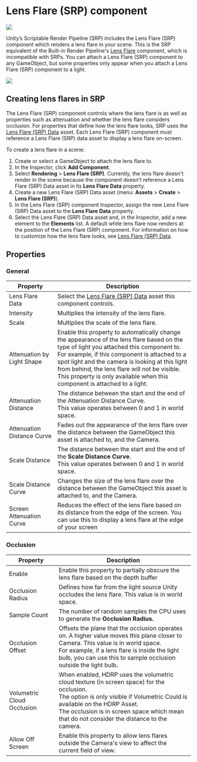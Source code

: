 # Lens Flare (SRP) component

![](../../images/shared/lens-flare/lens-flare-header.png)

Unity’s Scriptable Render Pipeline (SRP) includes the Lens Flare (SRP) component which renders a lens flare in your scene. This is the SRP equivalent of the Built-in Render Pipeline's [Lens Flare](https://docs.unity3d.com/Manual/class-LensFlare.html) component, which is incompatible with SRPs. You can attach a Lens Flare (SRP) component to any GameObject, but some properties only appear when you attach a Lens Flare (SRP) component to a light.

![](../../images/shared/lens-flare/lens-flare-comp.png)

## Creating lens flares in SRP

The Lens Flare (SRP) component controls where the lens flare is as well as properties such as attenuation and whether the lens flare considers occlusion. For properties that define how the lens flare looks, SRP uses the [Lens Flare (SRP) Data](lens-flare-asset.md) asset. Each Lens Flare (SRP) component must reference a Lens Flare (SRP) data asset to display a lens flare on-screen.

To create a lens flare in a scene:

1. Create or select a GameObject to attach the lens flare to.
2. In the Inspector, click **Add Component**.
3. Select **Rendering** > **Lens Flare (SRP)**. Currently, the lens flare doesn't render in the scene because the component doesn't reference a Lens Flare (SRP) Data asset in its **Lens Flare Data** property.
4. Create a new Lens Flare (SRP) Data asset (menu: **Assets** > **Create** > **Lens Flare (SRP)**).
5. In the Lens Flare (SRP) component Inspector, assign the new Lens Flare (SRP) Data asset to the **Lens Flare Data** property.
6. Select the Lens Flare (SRP) Data asset and, in the Inspector, add a new element to the **Elements** list. A default white lens flare now renders at the position of the Lens Flare (SRP) component. For information on how to customize how the lens flare looks, see [Lens Flare (SRP) Data](lens-flare-asset.md).

## Properties

### General

| **Property**    | **Description**                                              |
| --------------- | ------------------------------------------------------------ |
| Lens Flare Data | Select the [Lens Flare (SRP) Data](lens-flare-asset.md) asset this component controls. |
| Intensity     | Multiplies the intensity of the lens flare. |
| Scale         | Multiplies the scale of the lens flare. |
| Attenuation by Light Shape | Enable this property to automatically change the appearance of the lens flare based on the type of light you attached this component to.<br/>For example, if this component is attached to a spot light and the camera is looking at this light from behind, the lens flare will not be visible. <br/>This property is only available when this component is attached to a light. |
| Attenuation Distance |The distance between the start and the end of the Attenuation Distance Curve.<br/>This value operates between 0 and 1 in world space.  |
| Attenuation Distance Curve | Fades out the appearance of the lens flare over the distance between the GameObject this asset is attached to, and the Camera. |
| Scale Distance | The distance between the start and the end of the **Scale Distance Curve**.<br/>This value operates between 0 and 1 in world space. |
| Scale Distance Curve | Changes the size of the lens flare over the distance between the GameObject this asset is attached to, and the Camera. |
| Screen Attenuation Curve | Reduces the effect of the lens flare based on its distance from the edge of the screen. You can use this to display a lens flare at the edge of your screen |

### Occlusion

| **Property**    | **Description**                                              |
| --------------- | ------------------------------------------------------------ |
| Enable | Enable this property to partially obscure the lens flare based on the depth buffer |
| Occlusion Radius | Defines how far from the light source Unity occludes the lens flare. This value is in world space. |
| Sample Count | The number of random samples the CPU uses to generate the **Occlusion Radius.** |
| Occlusion Offset | Offsets the plane that the occlusion operates on. A higher value moves this plane closer to Camera. This value is in world space. <br/>For example, if a lens flare is inside the light bulb, you can use this to sample occlusion outside the light bulb. |
| Volumetric Cloud Occlusion | When enabled, HDRP uses the volumetric cloud texture (in screen space) for the occlusion. <br/>The option is only visible if Volumetric Could is available on the HDRP Asset.<br/>The occlusion is in screen space which mean that do not consider the distance to the camera. |
| Allow Off Screen | Enable this property to allow lens flares outside the Camera's view to affect the current field of view. |
